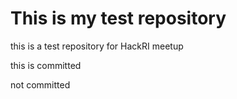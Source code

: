 <H1>This is my test repository</H1>

this is a test repository for HackRI meetup

this is committed

not committed